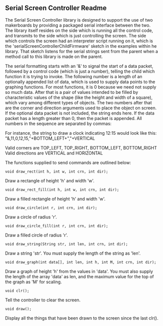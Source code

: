 <h2>Serial Screen Controller Readme</h2>

The Serial Screen Controller library is designed to support the use of two makerboards by providing a packaged serial interface between the two. The library itself resides on the side which is running all the control code, and transmits to the side which is just controlling the screen. The side which controls the screen had an interpreter script running on it, which is the 'serialScreenControllerChildFirmware' sketch in the examples within he library. That sketch listens for the serial strings sent from the parent when a method call to this library is made on the parent.

The serial formatting starts with an '&' to signal the start of a data packet, followed by a control code (which is just a number), telling the child which function it is trying to invoke. The following number is a length of an optionally appended list of data, which is used to supply data points to the graphing functions. For most functions, it is 0 because we need not supply so much data. After that is a pair of values intended to be filled by characteristic values of the shape (like the height and width of a square), which vary among different types of objects. The two numbers after that are the corner and direction arguments used to place the object on screen. If the optional data packet is not included, the string ends here. If the data packet has a length greater than 0, then the packet is appended. All numbers in the sequence are separated by commas:

For instance, the string to draw a clock indicating 12:15 would look like this:
"&,11,0,12,15,"+BOTTOM_LEFT+","+VERTICAL

Valid corners are TOP_LEFT, TOP_RIGHT, BOTTOM_LEFT, BOTTOM_RIGHT
Valid directions are VERTICAL and HORIZONTAL

The functions supplied to send commands are outlined below:

```
void draw_rect(int h, int w, int crn, int dir);
```

Draw a rectangle of height 'h' and width 'w'.

```
void draw_rect_fill(int h, int w, int crn, int dir);
```

Draw a filled rectangle of height 'h' and width 'w'.

```
void draw_circle(int r, int crn, int dir);
```

Draw a circle of radius 'r'.

```
void draw_circle_fill(int r, int crn, int dir);
```

Draw a filled circle of radius 'r'.

```
void draw_string(String str, int len, int crn, int dir);
```

Draw a string 'str'. You must supply the length of the string as 'len'.

```
void draw_graph(int data[], int len, int h, int M, int crn, int dir);
```

Draw a graph of height 'h' from the values in 'data'. You must also supply the length of 	the array 'data' as len, and the maximum value for the top of the graph as 'M' for 	scaling.

```
void clr();
```

Tell the controller to clear the screen.

```
void draw();
```

Display all the things that have been drawn to the screen since the last clr().
